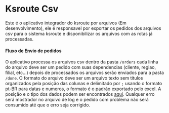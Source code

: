 Ksroute Csv
=============================
Este é o aplicativo integrador do ksroute por arquivos (Em desenvolvimento), ele é responsavel por exportar os pedidos dos arquivos csv para o sistema ksroute e disponibilizar os arquivos com as rotas já processadas.

#### Fluxo de Envio de pedidos

O aplicativo processa os arquivos csv dentro da pasta `/orders` cada linha do arquivo deve ser um pedido com suas dependencias (cliente, regiao, filial, etc...) depois de processados os arquivos serão enviados para a pasta `/done`. O formato do arquivo deve ser um arquivo texto sem titulos organizados pela posição das colunas e delimitado por `;` usando o formato pt-BR para datas e numeros, o formato é o padrão exportado pelo excel. A posição e o tipo dos dados podem ser encontrados [aqui](https://github.com/lazaronixon/ksroute-csv/blob/master/src/main/java/com/heuristica/ksroutewinthor/models/order). Qualquer erro será mostrador no arquivo de log e o pedido com problema não será consumido até que o erro seja corrigido.
